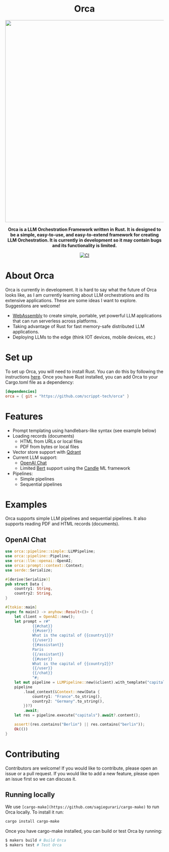 <div align="center">
  <h1>Orca</h1>
  <img src="https://github.com/scrippt-tech/orca/assets/30184543/1dc482c2-48cd-4982-ab23-b2fed6c492d5" width="640"/>

  <p>
    <strong>Orca is a LLM Orchestration Framework written in Rust. It is designed to be a simple, easy-to-use, and easy-to-extend framework for creating LLM Orchestration. It is currently in development so it may contain bugs and its functionality is limited.</strong>
  </p>
  <p>

<!-- prettier-ignore-start -->

[![CI](https://github.com/scrippt-tech/orca/actions/workflows/ci.yml/badge.svg)](https://github.com/scrippt-tech/orca/actions/workflows/ci.yml)

<!-- prettier-ignore-end -->

  </p>
</div>

# About Orca
Orca is currently in development. It is hard to say what the future of Orca looks like, as I am currently learning about LLM orchestrations and its extensive applications. These are some ideas I want to explore. Suggestions are welcome!
 * [WebAssembly]("https://webassembly.org") to create simple, portable, yet powerful LLM applications that can run serverless across platforms.
 * Taking advantage of Rust for fast memory-safe distributed LLM applications.
 * Deploying LLMs to the edge (think IOT devices, mobile devices, etc.)

# Set up
To set up Orca, you will need to install Rust. You can do this by following the instructions [here](https://www.rust-lang.org/tools/install). Once you have Rust installed, you can add Orca to your Cargo.toml file as a dependency:
```toml
[dependencies]
orca = { git = "https://github.com/scrippt-tech/orca" }
```

# Features
* Prompt templating using handlebars-like syntax (see example below)
* Loading records (documents)
  * HTML from URLs or local files
  * PDF from bytes or local files
* Vector store support with [Qdrant]("https://qdrant.tech")
* Current LLM support:
  * [OpenAI Chat]("https://openai.com")
  * Limited [Bert]("https://huggingface.co/docs/transformers/model_doc/bert) support using the [Candle]("https://github.com/huggingface/candle") ML framework
* Pipelines:
  * Simple pipelines
  * Sequential pipelines

# Examples
Orca supports simple LLM pipelines and sequential pipelines. It also supports reading PDF and HTML records (documents).

## OpenAI Chat
```rust
use orca::pipeline::simple::LLMPipeline;
use orca::pipeline::Pipeline;
use orca::llm::openai::OpenAI;
use orca::prompt::context::Context;
use serde::Serialize;

#[derive(Serialize)]
pub struct Data {
    country1: String,
    country2: String,
}

#[tokio::main]
async fn main() -> anyhow::Result<()> {
    let client = OpenAI::new();
    let prompt = r#"
            {{#chat}}
            {{#user}}
            What is the capital of {{country1}}?
            {{/user}}
            {{#assistant}}
            Paris
            {{/assistant}}
            {{#user}}
            What is the capital of {{country2}}?
            {{/user}}
            {{/chat}}
            "#;
    let mut pipeline = LLMPipeline::new(&client).with_template("capitals", prompt);
    pipeline
        .load_context(&Context::new(Data {
            country1: "France".to_string(),
            country2: "Germany".to_string(),
        })?)
        .await;
    let res = pipeline.execute("capitals").await?.content();

    assert!(res.contains("Berlin") || res.contains("berlin"));
    Ok(())
}
```

# Contributing
Contributors are welcome! If you would like to contribute, please open an issue or a pull request. If you would like to add a new feature, please open an issue first so we can discuss it. 

## Running locally
We use `[cargo-make](https://github.com/sagiegurari/cargo-make)` to run Orca locally. To install it run:
```bash
cargo install cargo-make
```
Once you have cargo-make installed, you can build or test Orca by running:
```bash
$ makers build # Build Orca
$ makers test # Test Orca
```
